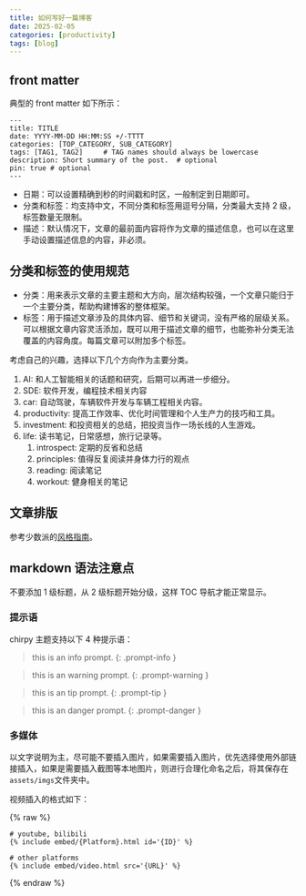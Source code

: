 ```yaml
---
title: 如何写好一篇博客
date: 2025-02-05
categories: [productivity]
tags: [blog]
---
```


## front matter

典型的 front matter 如下所示：

```
---
title: TITLE
date: YYYY-MM-DD HH:MM:SS +/-TTTT
categories: [TOP_CATEGORY, SUB_CATEGORY]
tags: [TAG1, TAG2]     # TAG names should always be lowercase
description: Short summary of the post.  # optional
pin: true # optional
---
```

- 日期：可以设置精确到秒的时间戳和时区，一般制定到日期即可。
- 分类和标签：均支持中文，不同分类和标签用逗号分隔，分类最大支持 2 级，标签数量无限制。
- 描述：默认情况下，文章的最前面内容将作为文章的描述信息，也可以在这里手动设置描述信息的内容，非必须。

## 分类和标签的使用规范

- 分类：用来表示文章的主要主题和大方向，层次结构较强，一个文章只能归于一个主要分类，帮助构建博客的整体框架。
- 标签：用于描述文章涉及的具体内容、细节和关键词，没有严格的层级关系。可以根据文章内容灵活添加，既可以用于描述文章的细节，也能弥补分类无法覆盖的内容角度。每篇文章可以附加多个标签。

考虑自己的兴趣，选择以下几个方向作为主要分类。

1. AI: 和人工智能相关的话题和研究，后期可以再进一步细分。
2. SDE: 软件开发，编程技术相关内容
3. car: 自动驾驶，车辆软件开发与车辆工程相关内容。
4. productivity: 提高工作效率、优化时间管理和个人生产力的技巧和工具。
5. investment: 和投资相关的总结，把投资当作一场长线的人生游戏。
6. life: 读书笔记，日常感想，旅行记录等。
   1. introspect: 定期的反省和总结
   2. principles: 值得反复阅读并身体力行的观点
   3. reading: 阅读笔记
   4. workout: 健身相关的笔记

## 文章排版

参考少数派的[风格指南](https://manual.sspai.com/rules/style/)。

## markdown 语法注意点

不要添加 1 级标题，从 2 级标题开始分级，这样 TOC 导航才能正常显示。

### 提示语

chirpy 主题支持以下 4 种提示语：

> this is an info prompt.
> {: .prompt-info }

> this is an warning prompt.
> {: .prompt-warning }

> this is an tip prompt.
> {: .prompt-tip }

> this is an danger prompt.
> {: .prompt-danger }

### 多媒体

以文字说明为主，尽可能不要插入图片，如果需要插入图片，优先选择使用外部链接插入，如果是需要插入截图等本地图片，则进行合理化命名之后，将其保存在`assets/imgs`文件夹中。

视频插入的格式如下：

{% raw %}

```liquid
# youtube, bilibili
{% include embed/{Platform}.html id='{ID}' %}

# other platforms
{% include embed/video.html src='{URL}' %}
```

{% endraw %}
